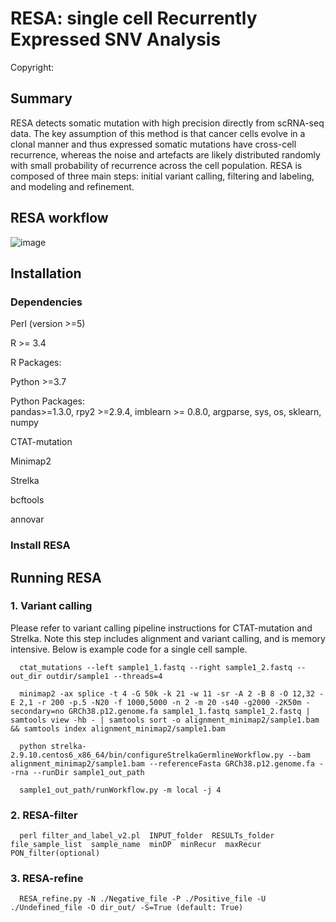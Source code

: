 # RESA: single cell Recurrently Expressed SNV Analysis
Copyright:

## Summary
RESA detects somatic mutation with high precision directly from scRNA-seq data. The key assumption of this method is that cancer cells evolve in a clonal manner and thus expressed somatic mutations have cross-cell recurrence, whereas the noise and artefacts are likely distributed randomly with small probability of recurrence across the cell population. RESA is composed of three main steps: initial variant calling, filtering and labeling, and modeling and refinement.


## RESA workflow
![image](https://user-images.githubusercontent.com/8051136/136513663-8e0f5a8f-29d2-44d2-a7a4-5bed334c3124.png)


## Installation
### Dependencies
Perl (version >=5)

R >= 3.4

R Packages:

Python >=3.7

Python Packages: \
pandas>=1.3.0, rpy2 >=2.9.4, imblearn >= 0.8.0, argparse, sys, os, sklearn, numpy

CTAT-mutation

Minimap2

Strelka

bcftools

annovar

### Install RESA

## Running RESA
### 1. Variant calling

  Please refer to variant calling pipeline instructions for CTAT-mutation and Strelka. Note this step includes alignment and variant calling, and is memory intensive. Below is example code for a single cell sample.
  
      ctat_mutations --left sample1_1.fastq --right sample1_2.fastq --out_dir outdir/sample1 --threads=4
  
      minimap2 -ax splice -t 4 -G 50k -k 21 -w 11 -sr -A 2 -B 8 -O 12,32 -E 2,1 -r 200 -p.5 -N20 -f 1000,5000 -n 2 -m 20 -s40 -g2000 -2K50m -secondary=no GRCh38.p12.genome.fa sample1_1.fastq sample1_2.fastq | samtools view -hb - | samtools sort -o alignment_minimap2/sample1.bam && samtools index alignment_minimap2/sample1.bam
  
      python strelka-2.9.10.centos6_x86_64/bin/configureStrelkaGermlineWorkflow.py --bam alignment_minimap2/sample1.bam --referenceFasta GRCh38.p12.genome.fa --rna --runDir sample1_out_path
  
      sample1_out_path/runWorkflow.py -m local -j 4
  

### 2. RESA-filter

      perl filter_and_label_v2.pl  INPUT_folder  RESULTs_folder  file_sample_list  sample_name  minDP  minRecur  maxRecur  PON_filter(optional)

### 3. RESA-refine

      RESA_refine.py -N ./Negative_file -P ./Positive_file -U ./Undefined_file -O dir_out/ -S=True (default: True)

